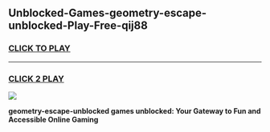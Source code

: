 
## Unblocked-Games-geometry-escape-unblocked-Play-Free-qij88
<h3>
<a href="https://premium76.site?title=geometry-escape-unblocked&ref=20M">CLICK TO PLAY</a></h3>
<hr>

<h3>
<a href="https://premium76.site?title=geometry-escape-unblocked&ref=20M">CLICK 2 PLAY</a>
  
</h3>

<a href="https://premium76.site?title=geometry-escape-unblocked&ref=19M"><img src="https://clearcache.store/games.png"></a>


**geometry-escape-unblocked games unblocked: Your Gateway to Fun and Accessible Online Gaming**
